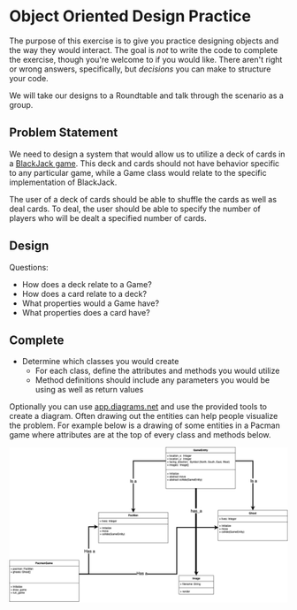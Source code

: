 # Object Oriented Design Practice

The purpose of this exercise is to give you practice designing objects and the way they would interact. The goal is _not_ to write the code to complete the exercise, though you're welcome to if you would like. There aren't right or wrong answers, specifically, but _decisions_ you can make to structure your code.

We will take our designs to a Roundtable and talk through the scenario as a group.

## Problem Statement

We need to design a system that would allow us to utilize a deck of cards in a [BlackJack game](https://www.youtube.com/watch?v=qd5oc9hLrXg). This deck and cards should not have behavior specific to any particular game, while a Game class would relate to the specific implementation of BlackJack.

The user of a deck of cards should be able to shuffle the cards as well as deal cards. To deal, the user should be able to specify the number of players who will be dealt a specified number of cards.

## Design

Questions:
- How does a deck relate to a Game?
- How does a card relate to a deck?
- What properties would a Game have?
- What properties does a card have?

## Complete

- Determine which classes you would create
  - For each class, define the attributes and methods you would utilize
  - Method definitions should include any parameters you would be using as well as return values

Optionally you can use [app.diagrams.net](https://app.diagrams.net/) and use the provided tools to create a diagram.  Often drawing out the entities can help people visualize the problem.  For example below is a drawing of some entities in a Pacman game where attributes are at the top of every class and methods below.

![Pacman UML Diagram](images/uml-pacman.png)
